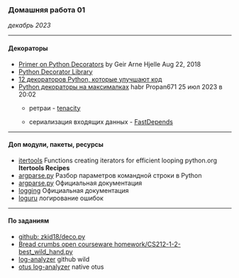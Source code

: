 ### Домашняя работа 01
*декабрь 2023*

<hr>

#### Декораторы
- [Primer on Python Decorators](https://realpython.com/primer-on-python-decorators/) by Geir Arne Hjelle  Aug 22, 2018 
- [Python Decorator Library](https://wiki.python.org/moin/PythonDecoratorLibrary)
- [12 декораторов Python, которые улучшают код](https://nuancesprog.ru/p/17759/)
- [Python декораторы на максималках](https://habr.com/ru/articles/750312/) habr Propan671 25 июл 2023 в 20:02
  - ретраи - [tenacity](https://tenacity.readthedocs.io/en/latest/)
 
  - сериализация входящих данных - [FastDepends](https://github.com/Lancetnik/FastDepends)

<hr>

#### Доп модули, пакеты, ресурсы
- [itertools](https://docs.python.org/3/library/itertools.html#itertools-recipes) Functions creating iterators for efficient looping python.org **Itertools Recipes**
- [argparse.py](https://jenyay.net/Programming/Argparse) Разбор параметров командной строки в Python
- [argparse.py](https://docs.python.org/3/library/argparse.html) Официальная документация
- [logging](https://docs.python.org/3/library/logging.html) Официальная документация
- [loguru](https://loguru.readthedocs.io/en/stable/overview.html) логирование ошибок
<hr>

#### По заданиям
- [github: zkid18/deco.py](https://gist.github.com/zkid18/013aab9d796561a3997fbec77ae6990a)
- [Bread crumbs open courseware homework/CS212-1-2-best_wild_hand.py](https://github.com/russkel/opencourseware_homework/blob/master/CS212-1-2-best_wild_hand.py)
- [log-analyzer](https://github.com/morenovj/python-log-analyzer/blob/main/log-analyzer.py) github wild
- [otus log-analyzer](https://gitlab.com/otus-learning/log-analyzer) native otus

